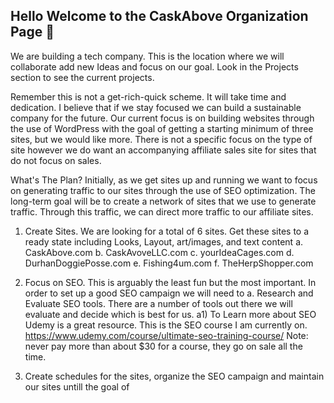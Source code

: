 ## Hello Welcome to the CaskAbove Organization Page 👋
We are building a tech company.  This is the location where we will collaborate add new Ideas and focus on our goal.
Look in the Projects section to see the current projects.

Remember this is not a get-rich-quick scheme. It will take time and dedication. I believe that if we stay focused we can build a sustainable company for the future. 
Our current focus is on building websites through the use of WordPress with the goal of getting a starting minimum of three sites, but we would like more.  There is not a specific focus on the type of site  however we do want an accompanying affiliate sales site for sites that do not focus on sales.

What's The Plan?
Initially, as we get sites up and running we want to focus on generating traffic to our sites through the use of SEO optimization.  The long-term goal will be to create a network of sites that we use to generate traffic. Through this traffic, we can direct more traffic to our affiliate sites.

1) Create Sites. We are looking for a total of 6 sites. Get these sites to a ready state including Looks, Layout, art/images, and text content
         a. CaskAbove.com
         b. CaskAvoveLLC.com
         c. yourIdeaCages.com
         d. DurhanDoggiePosse.com
         e. Fishing4um.com
         f. TheHerpShopper.com

2) Focus on SEO. This is arguably the least fun but the most important. In order to set up a good SEO campaign we will need to
   a. Research and Evaluate SEO tools. There are a number of tools out there we will evaluate and decide which is best for us.
     a1) To Learn more about SEO Udemy is a great resource.  This is the SEO course I am currently on. https://www.udemy.com/course/ultimate-seo-training-course/   Note: never pay more than about $30 for a course, they go on sale all the time.

3) Create schedules for the sites, organize the SEO campaign and maintain our sites untill the goal of 

<!--

**Here are some ideas to get you started:**

🙋‍♀️ A short introduction - what is your organization all about?
We are a tech Company
🌈 Contribution guidelines - how can the community get involved?
👩‍💻 Useful resources - where can the community find your docs? Is there anything else the community should know?
🍿 Fun facts - what does your team eat for breakfast?
🧙 Remember, you can do mighty things with the power of [Markdown](https://docs.github.com/github/writing-on-github/getting-started-with-writing-and-formatting-on-github/basic-writing-and-formatting-syntax)
-->

